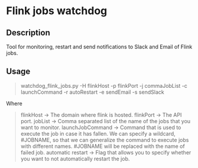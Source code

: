# Flink jobs watchdog 
## Description

Tool for monitoring, restart and send notifications to Slack and Email of Flink jobs.

## Usage

>  watchdog_flink_jobs.py -H flinkHost -p flinkPort -j commaJobList -c launchCommand -r autoRestart -e sendEmail -s sendSlack

Where

> flinkHost -> The domain where flink is hosted.
> flinkPort -> The API port.
> jobList -> Comma separated list of the name of the jobs that you want to monitor.
> launchJobCommand -> Command that is used to execute the job in case it has fallen. We can specify a wildcard, #JOBNAME, so that we can generalize the command to execute jobs with different names. #JOBNAME will be replaced with the name of failed job.
> automatic restart -> Flag that allows you to specify whether you want to not automatically restart the job.

